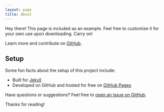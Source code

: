 ```yaml
---
layout: page
title: About
---
```


<p class="message">
  Hey there! This page is included as an example. Feel free to customize it for your own use upon downloading. Carry on!
</p>

Learn more and contribute on [GitHub](https://github.com/gesslerpd/stark).

## Setup

Some fun facts about the setup of this project include:

* Built for [Jekyll](http://jekyllrb.com)
* Developed on GitHub and hosted for free on [GitHub Pages](https://pages.github.com)

Have questions or suggestions? Feel free to [open an issue on GitHub](https://github.com/gesslerpd/stark/issues/new).

Thanks for reading!
